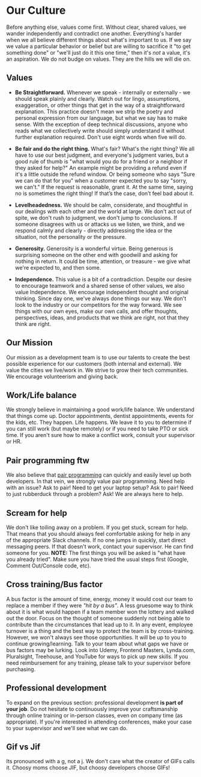 # Our Culture
Before anything else, values come first. Without clear, shared values, we wander independently and contradict one another. Everything's harder when we all believe different things about what's important to us. If we say we value a particular behavior or belief but are willing to sacrifice it "to get something done" or "we'll just do it this one time," then it's _not_ a value, it's an aspiration. We do not budge on values. They are the hills we will die on.

## Values
* **Be Straightforward.** Whenever we speak - internally or externally - we should speak plainly and clearly. Watch out for lingo, assumptions, exaggeration, or other things that get in the way of a straightforward explanation. This practice doesn't mean we strip the poetry and personal expression from our language, but what we say has to make sense. With the exception of deep technical discussions, anyone who reads what we collectively write should simply understand it without further explanation required. Don't use eight words when five will do.

* **Be fair and do the right thing.** What's fair? What's the right thing? We all have to use our best judgment, and everyone's judgment varies, but a good rule of thumb is "what would you do for a friend or a neighbor if they asked for help?" An example might be providing a refund even if it's a little outside the refund window. Or being someone who says "Sure we can do that for you" when a customer expected you to say "sorry, we can't." If the request is reasonable, grant it. At the same time, saying no is sometimes the right thing! If that’s the case, don’t feel bad about it.

* **Levelheadedness.** We should be calm, considerate, and thoughtful in our dealings with each other and the world at large. We don't act out of spite, we don't rush to judgment, we don't jump to conclusions. If someone disagrees with us or attacks us we listen, we think, and we respond calmly and clearly - directly addressing the idea or the situation, not the personality or the pressure.

* **Generosity.** Generosity is a wonderful virtue. Being generous is surprising someone on the other end with goodwill and asking for nothing in return. It could be time, attention, or treasure - we give what we're expected to, and then some.

* **Independence.** This value is a bit of a contradiction. Despite our desire to encourage teamwork and a shared sense of other values, we also value Independence. We encourage independent thought and original thinking. Since day one, we've always done things our way. We don't look to the industry or our competitors for the way forward. We see things with our own eyes, make our own calls, and offer thoughts, perspectives, ideas, and products that we think are right, not that they think are right.

## Our Mission
Our mission as a development team is to use our talents to create the best possible experience for our customers (both internal and external). We value the cities we live/work in. We strive to grow their tech communities. We encourage volunteerism and giving back. 

## Work/Life balance
We strongly believe in maintaining a good work/life balance. We understand that things come up. Doctor appointments, dentist appointments, events for the kids, etc. They happen. Life happens. We leave it to you to determine if you can still work (but maybe remotely) or if you need to take PTO or sick time. If you aren't sure how to make a conflict work, consult your supervisor or HR.


## Pair programming ftw
We also believe that [pair programming](https://en.wikipedia.org/wiki/Pair_programming) can quickly and easily level up both developers. In that vein, we strongly value pair programming. Need help with an issue? Ask to pair! Need to get your laptop setup? Ask to pair! Need to just rubberduck through a problem? Ask! We are always here to help.

## Scream for help
We don't like toiling away on a problem. If you get stuck, scream for help. That means that you should always feel comfortable asking for help in any of the appropriate Slack channels. If no one jumps in quickly, start direct messaging peers. If that doesn't work, contact your supervisor. He can find someone for you. **NOTE:** The first things you will be asked is "what have you already tried". Make sure you have tried the usual steps first (Google, Comment Out/Console code, etc).


## Cross training/Bus factor
A bus factor is the amount of time, energy, money it would cost our team to replace a member if they were _"hit by a bus"_. A less gruesome way to think about it is what would happen if a team member won the lottery and walked out the door. Focus on the thought of someone suddenly not being able to contribute than the circumstances that lead up to it. In any event, employee turnover is a thing and the best way to protect the team is by cross-training. However, we won't always see those opportunities. It will be up to you to continue growing/learning. Talk to your team about what gaps we have or bus factors may be lurking. Look into Udemy, Frontend Masters, Lynda.com, Pluralsight, Treehouse, and YouTube for ways to pick up new skills. If you need reimbursement for any training, please talk to your supervisor before purchasing.

## Professional development
To expand on the previous section: professional development **is part of your job**. Do not hesitate to continuously improve your craftsmanship through online training or in-person classes, even on company time (as appropriate). If you're interested in attending conferences, make your case to your supervisor and we'll see what we can do.

## Gif vs Jif
Its pronounced with a g, not a j. We don't care what the creator of GIFs calls it. Choosy moms choose JIF, but choosy developers choose GIFs!


